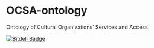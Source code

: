 OCSA-ontology
=============

Ontology of Cultural Organizations’ Services and Access


[![Bitdeli Badge](https://d2weczhvl823v0.cloudfront.net/regestaexe/ocsa-ontology/trend.png)](https://bitdeli.com/free "Bitdeli Badge")

